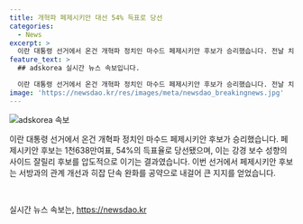 ```yaml
---
title: 개혁파 페제시키안 대선 54% 득표로 당선
categories:
  - News
excerpt: >
  이란 대통령 선거에서 온건 개혁파 정치인 마수드 페제시키안 후보가 승리했습니다. 전날 치러진 결선투표 개표 결과, 페제시키안 후보가 1천638만여표를 획득하여 54%의 득표율로 당선되었습니다. 이로써 강경 보수 성향의 사이드 잘릴리 후보를 누르고 당선되었습니다. 페제시키안 후보는 과거 온건 성향으로 알려진 모하마드 하타미 대통령 아래에서 보건장관을 지냈으며, 서방과의 관계 개선과 히잡 단속 완화를 공약으로 내걸었습니다.
feature_text: >
  ## adskorea 실시간 뉴스 속보입니다.

  이란 대통령 선거에서 온건 개혁파 정치인 마수드 페제시키안 후보가 승리했습니다. 전날 치러진 결선투표 개표 결과, 페제시키안 후보가 1천638만여표를 획득하여 54%의 득표율로 당선되었습니다. 이로써 강경 보수 성향의 사이드 잘릴리 후보를 누르고 당선되었습니다. 페제시키안 후보는 과거 온건 성향으로 알려진 모하마드 하타미 대통령 아래에서 보건장관을 지냈으며, 서방과의 관계 개선과 히잡 단속 완화를 공약으로 내걸었습니다.
image: 'https://newsdao.kr/res/images/meta/newsdao_breakingnews.jpg'
---
```


<p><img src="https://newsdao.kr/res/images/meta/newsdao_breakingnews.jpg" alt="adskorea 속보" /></p>

<p>이란 대통령 선거에서 온건 개혁파 정치인 마수드 페제시키안 후보가 승리했습니다. 페제시키안 후보는 1천638만여표, 54%의 득표율로 당선됐으며, 이는 강경 보수 성향의 사이드 잘릴리 후보를 압도적으로 이기는 결과였습니다. 이번 선거에서 페제시키안 후보는 서방과의 관계 개선과 히잡 단속 완화를 공약으로 내걸어 큰 지지를 얻었습니다.</p>

<p data-ke-size="size16">&nbsp;</p>
실시간 뉴스 속보는, <a href="https://newsdao.kr" rel="dofollow">https://newsdao.kr</a>


